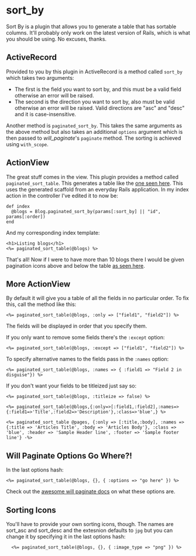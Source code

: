 # sort_by

Sort By is a plugin that allows you to generate a table that has sortable columns. It'll probably only work on the latest version of Rails, which is what you should be using. No excuses, thanks.

## ActiveRecord

Provided to you by this plugin in ActiveRecord is a method called `sort_by` which takes two arguments:

* The first is the field you want to sort by, and this must be a valid field otherwise an error will be raised.
* The second is the direction you want to sort by, also must be valid otherwise an error will be raised. Valid directions are "asc" and "desc" and it is case-insensitive.

Another method is `paginated_sort_by`. This takes the same arguments as the above method but also takes an additional `options` argument which is then passed to _will\_paginate_'s `paginate` method. The sorting is achieved using `with_scope`.

## ActionView

The great stuff comes in the view. This plugin provides a method called `paginated_sort_table`. This generates a table like the [one seen here](http://skitch.com/radarlistener/bam21/blogs-index "one seen here"). This uses the generated scaffold from an everyday Rails application. In my index action in the controller I've edited it to now be:
   
    def index
      @blogs = Blog.paginated_sort_by(params[:sort_by] || "id", params[:order])
    end
    
And my corresponding index template:

    <h1>Listing blogs</h1>
    <%= paginated_sort_table(@blogs) %>
    
That's all! Now if I were to have more than 10 blogs there I would be given pagination icons above and below the table [as seen here](http://skitch.com/radarlistener/bam4m/blogs-index "as seen here").

## More ActionView

By default it will give you a table of all the fields in no particular order. To fix this, call the method like this:

    <%= paginated_sort_table(@blogs, :only => ["field1", "field2"]) %>
    
The fields will be displayed in order that you specify them.

If you only want to remove some fields there's the `:except` option:

    <%= paginated_sort_table(@blogs, :except => ["field1", "field2"]) %>
    
To specify alternative names to the fields pass in the `:names` option:
    
    <%= paginated_sort_table(@blogs, :names => { :field1 => "Field 2 in disguise"}) %>

If you don't want your fields to be titleized just say so:

    <%= paginated_sort_table(@blogs, :titleize => false) %>
   	
	<%= paginated_sort_table(@blogs,{:only=>[:field1,:field2],:names=>{:field1=>'Title',:field2=>'Description'},:class=>'blue',} %>
	
	<%= paginated_sort_table @pages, {:only => [:title,:body], :names => {:title => 'Articles Title', :body => 'Articles Body'}, :class => 'blue', :header => 'Sample Header line', :footer => 'Sample footer line'} -%>
    
## Will Paginate Options Go Where?!

In the last options hash:

    <%= paginated_sort_table(@blogs, {}, { :options => "go here" }) %>
    
Check out the [awesome will paginate docs](http://wiki.github.com/mislav/will_paginate) on what these options are.

## Sorting Icons

You'll have to provide your own sorting icons, though. The names are sort\_asc and sort\_desc and the extesnion defaults to `jpg` but you can change it by specifying it in the last options hash:

      <%= paginated_sort_table(@blogs, {}, { :image_type => "png" }) %>
      